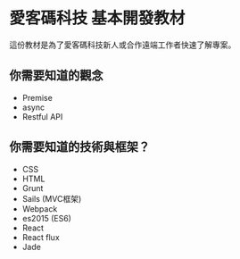 # 愛客碼科技 基本開發教材

這份教材是為了愛客碼科技新人或合作遠端工作者快速了解專案。


## 你需要知道的觀念
* Premise
* async
* Restful API


## 你需要知道的技術與框架？
* CSS
* HTML
* Grunt
* Sails (MVC框架)
* Webpack
* es2015 (ES6)
* React
* React flux
* Jade

